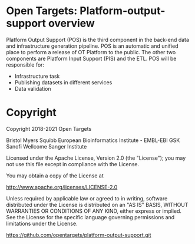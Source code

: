 # Open Targets: Platform-output-support overview

Platform Output Support (POS) is the third component in the back-end data and infrastructure generation pipeline.
POS is an automatic and unified place to perform a release of OT Platform to the public. The other two components are Platform Input Support (PIS) and the ETL.
POS will be responsible for:

* Infrastructure task
* Publishing datasets in different services
* Data validation


# Copyright
Copyright 2018-2021 Open Targets

Bristol Myers Squibb
European Bioinformatics Institute - EMBL-EBI
GSK
Sanofi
Wellcome Sanger Institute

Licensed under the Apache License, Version 2.0 (the "License");
you may not use this file except in compliance with the License.

You may obtain a copy of the License at

   http://www.apache.org/licenses/LICENSE-2.0

Unless required by applicable law or agreed to in writing, software
distributed under the License is distributed on an "AS IS" BASIS,
WITHOUT WARRANTIES OR CONDITIONS OF ANY KIND, either express or implied.
See the License for the specific language governing permissions and
limitations under the License.

https://github.com/opentargets/platform-output-support.git
